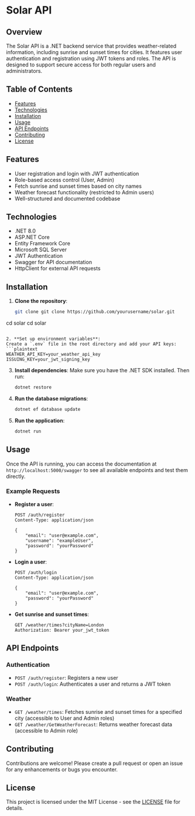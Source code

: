 # Solar API

## Overview

The Solar API is a .NET backend service that provides weather-related information, including sunrise and sunset times for cities. It features user authentication and registration using JWT tokens and roles. The API is designed to support secure access for both regular users and administrators.

## Table of Contents

- [Features](#features)
- [Technologies](#technologies)
- [Installation](#installation)
- [Usage](#usage)
- [API Endpoints](#api-endpoints)
- [Contributing](#contributing)
- [License](#license)

## Features

- User registration and login with JWT authentication
- Role-based access control (User, Admin)
- Fetch sunrise and sunset times based on city names
- Weather forecast functionality (restricted to Admin users)
- Well-structured and documented codebase

## Technologies

- .NET 8.0
- ASP.NET Core
- Entity Framework Core
- Microsoft SQL Server
- JWT Authentication
- Swagger for API documentation
- HttpClient for external API requests

## Installation

1. **Clone the repository**:
   ```bash
   git clone git clone https://github.com/yourusername/solar.git
cd solar
   cd solar
   ```

2. **Set up environment variables**:
   Create a `.env` file in the root directory and add your API keys:
   ```plaintext
   WEATHER_API_KEY=your_weather_api_key
   ISSUING_KEY=your_jwt_signing_key
   ```

3. **Install dependencies**:
   Make sure you have the .NET SDK installed. Then run:
   ```bash
   dotnet restore
   ```

4. **Run the database migrations**:
   ```bash
   dotnet ef database update
   ```

5. **Run the application**:
   ```bash
   dotnet run
   ```

## Usage

Once the API is running, you can access the documentation at `http://localhost:5000/swagger` to see all available endpoints and test them directly.

### Example Requests

- **Register a user**:
  ```http
  POST /auth/register
  Content-Type: application/json

  {
      "email": "user@example.com",
      "username": "exampleUser",
      "password": "yourPassword"
  }
  ```

- **Login a user**:
  ```http
  POST /auth/login
  Content-Type: application/json

  {
      "email": "user@example.com",
      "password": "yourPassword"
  }
  ```

- **Get sunrise and sunset times**:
  ```http
  GET /weather/times?cityName=London
  Authorization: Bearer your_jwt_token
  ```

## API Endpoints

### Authentication

- `POST /auth/register`: Registers a new user
- `POST /auth/login`: Authenticates a user and returns a JWT token

### Weather

- `GET /weather/times`: Fetches sunrise and sunset times for a specified city (accessible to User and Admin roles)
- `GET /weather/GetWeatherForecast`: Returns weather forecast data (accessible to Admin role)

## Contributing

Contributions are welcome! Please create a pull request or open an issue for any enhancements or bugs you encounter.

## License

This project is licensed under the MIT License - see the [LICENSE](LICENSE) file for details.
